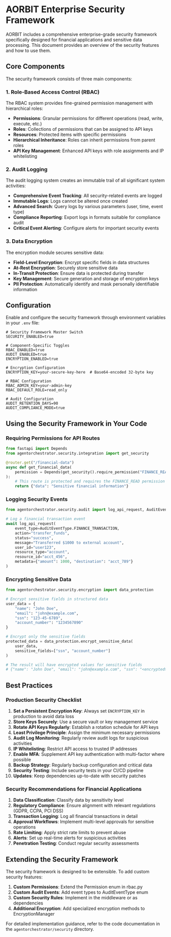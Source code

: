 # AORBIT Enterprise Security Framework

AORBIT includes a comprehensive enterprise-grade security framework specifically designed for financial applications and sensitive data processing. This document provides an overview of the security features and how to use them.

## Core Components

The security framework consists of three main components:

### 1. Role-Based Access Control (RBAC)

The RBAC system provides fine-grained permission management with hierarchical roles:

- **Permissions**: Granular permissions for different operations (read, write, execute, etc.)
- **Roles**: Collections of permissions that can be assigned to API keys
- **Resources**: Protected items with specific permissions
- **Hierarchical Inheritance**: Roles can inherit permissions from parent roles
- **API Key Management**: Enhanced API keys with role assignments and IP whitelisting

### 2. Audit Logging

The audit logging system creates an immutable trail of all significant system activities:

- **Comprehensive Event Tracking**: All security-related events are logged
- **Immutable Logs**: Logs cannot be altered once created
- **Advanced Search**: Query logs by various parameters (user, time, event type)
- **Compliance Reporting**: Export logs in formats suitable for compliance audit
- **Critical Event Alerting**: Configure alerts for important security events

### 3. Data Encryption

The encryption module secures sensitive data:

- **Field-Level Encryption**: Encrypt specific fields in data structures
- **At-Rest Encryption**: Securely store sensitive data
- **In-Transit Protection**: Ensure data is protected during transfer
- **Key Management**: Secure generation and storage of encryption keys
- **PII Protection**: Automatically identify and mask personally identifiable information

## Configuration

Enable and configure the security framework through environment variables in your `.env` file:

```
# Security Framework Master Switch
SECURITY_ENABLED=true

# Component-Specific Toggles
RBAC_ENABLED=true
AUDIT_ENABLED=true
ENCRYPTION_ENABLED=true

# Encryption Configuration
ENCRYPTION_KEY=your-secure-key-here  # Base64-encoded 32-byte key

# RBAC Configuration
RBAC_ADMIN_KEY=your-admin-key
RBAC_DEFAULT_ROLE=read_only

# Audit Configuration
AUDIT_RETENTION_DAYS=90
AUDIT_COMPLIANCE_MODE=true
```

## Using the Security Framework in Your Code

### Requiring Permissions for API Routes

```python
from fastapi import Depends
from agentorchestrator.security.integration import get_security

@router.get("/financial-data")
async def get_financial_data(
    permission = Depends(get_security().require_permission("FINANCE_READ"))
):
    # This route is protected and requires the FINANCE_READ permission
    return {"data": "Sensitive financial information"}
```

### Logging Security Events

```python
from agentorchestrator.security.audit import log_api_request, AuditEventType

# Log a financial transaction event
await log_api_request(
    event_type=AuditEventType.FINANCE_TRANSACTION,
    action="transfer_funds",
    status="success",
    message="Transferred $1000 to external account",
    user_id="user123",
    resource_type="account",
    resource_id="acct_456",
    metadata={"amount": 1000, "destination": "acct_789"}
)
```

### Encrypting Sensitive Data

```python
from agentorchestrator.security.encryption import data_protection

# Encrypt sensitive fields in structured data
user_data = {
    "name": "John Doe",
    "email": "john@example.com",
    "ssn": "123-45-6789",
    "account_number": "1234567890"
}

# Encrypt only the sensitive fields
protected_data = data_protection.encrypt_sensitive_data(
    user_data, 
    sensitive_fields=["ssn", "account_number"]
)

# The result will have encrypted values for sensitive fields
# {"name": "John Doe", "email": "john@example.com", "ssn": "<encrypted>", "account_number": "<encrypted>"}
```

## Best Practices

### Production Security Checklist

1. **Set a Persistent Encryption Key**: Always set `ENCRYPTION_KEY` in production to avoid data loss
2. **Store Keys Securely**: Use a secure vault or key management service
3. **Rotate API Keys Regularly**: Establish a rotation schedule for API keys
4. **Least Privilege Principle**: Assign the minimum necessary permissions
5. **Audit Log Monitoring**: Regularly review audit logs for suspicious activities
6. **IP Whitelisting**: Restrict API access to trusted IP addresses
7. **Enable MFA**: Supplement API key authentication with multi-factor where possible
8. **Backup Strategy**: Regularly backup configuration and critical data
9. **Security Testing**: Include security tests in your CI/CD pipeline
10. **Updates**: Keep dependencies up-to-date with security patches

### Security Recommendations for Financial Applications

1. **Data Classification**: Classify data by sensitivity level
2. **Regulatory Compliance**: Ensure alignment with relevant regulations (GDPR, CCPA, PCI DSS)
3. **Transaction Logging**: Log all financial transactions in detail
4. **Approval Workflows**: Implement multi-level approvals for sensitive operations
5. **Rate Limiting**: Apply strict rate limits to prevent abuse
6. **Alerts**: Set up real-time alerts for suspicious activities
7. **Penetration Testing**: Conduct regular security assessments

## Extending the Security Framework

The security framework is designed to be extensible. To add custom security features:

1. **Custom Permissions**: Extend the Permission enum in rbac.py
2. **Custom Audit Events**: Add event types to AuditEventType enum
3. **Custom Security Rules**: Implement in the middleware or as dependencies
4. **Additional Encryption**: Add specialized encryption methods to EncryptionManager

For detailed implementation guidance, refer to the code documentation in the `agentorchestrator/security` directory. 